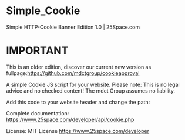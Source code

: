 # Simple_Cookie
Simple HTTP-Cookie Banner
Edition 1.0 | 25Space.com

# IMPORTANT
This is an older edition, discover our current new version as fullpage:https://github.com/mdctgroup/cookieapproval

A simple Cookie JS script for your website.
Please note: This is no legal advice and no checked content!
The mdct Group assumes no liability.


Add this code to your website header and change the path:
<script type="text/javascript" id="cookiebanner" src="/assets/cookie.min.js"></script>	


Complete documentation: https://www.25space.com/developer/api/cookie.php

License: MIT License
https://www.25space.com/developer

